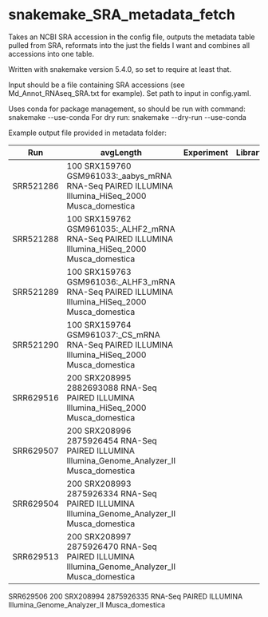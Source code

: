 # snakemake_SRA_metadata_fetch


Takes an NCBI SRA accession in the config file, outputs the metadata table pulled from SRA, reformats 
into the just the fields I want and combines all accessions into one table.

Written with snakemake version 5.4.0, so set to require at least that. 

Input should be a file containing SRA accessions (see Md_Annot_RNAseq_SRA.txt for example). Set path to input in config.yaml.

Uses conda for package management, so should be run with command:
snakemake --use-conda
For dry run:
snakemake --dry-run --use-conda

Example output file provided in metadata folder:

| Run	| avgLength	| Experiment |	LibraryName	| LibraryStrategy	| LibraryLayout	| Platform	| Model	| ScientificName |
| ------------- | ------------- | ------------- | ------------- | ------------- | ------------- | ------------- | ------------- | ------------- |
SRR521286 | 100	SRX159760	GSM961033:_aabys_mRNA	RNA-Seq	PAIRED	ILLUMINA	Illumina_HiSeq_2000	Musca_domestica
SRR521288	| 100	SRX159762	GSM961035:_ALHF2_mRNA	RNA-Seq	PAIRED	ILLUMINA	Illumina_HiSeq_2000	Musca_domestica
SRR521289	| 100	SRX159763	GSM961036:_ALHF3_mRNA	RNA-Seq	PAIRED	ILLUMINA	Illumina_HiSeq_2000	Musca_domestica
SRR521290	| 100	SRX159764	GSM961037:_CS_mRNA	RNA-Seq	PAIRED	ILLUMINA	Illumina_HiSeq_2000	Musca_domestica
SRR629516	| 200	SRX208995	2882693088	RNA-Seq	PAIRED	ILLUMINA	Illumina_HiSeq_2000	Musca_domestica
SRR629507	| 200	SRX208996	2875926454	RNA-Seq	PAIRED	ILLUMINA	Illumina_Genome_Analyzer_II	Musca_domestica
SRR629504	| 200	SRX208993	2875926334	RNA-Seq	PAIRED	ILLUMINA	Illumina_Genome_Analyzer_II	Musca_domestica
SRR629513 |	200	SRX208997	2875926470	RNA-Seq	PAIRED	ILLUMINA	Illumina_Genome_Analyzer_II	Musca_domestica
SRR629506	200	SRX208994	2875926335	RNA-Seq	PAIRED	ILLUMINA	Illumina_Genome_Analyzer_II	Musca_domestica


